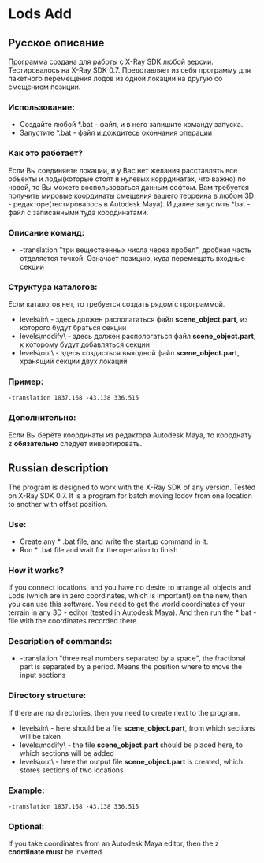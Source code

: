 # Lods Add

## Русское описание
Программа создана для работы с X-Ray SDK любой версии. Тестировалось на X-Ray SDK 0.7.
Представляет из себя программу для пакетного перемещения лодов из одной локации на другую со смещением позиции.

### Использование:
* Создайте любой *.bat - файл, и в него запишите команду запуска.
* Запустите *.bat - файл и дождитесь окончания операции

### Как это работает?
Если Вы соединяете локации, и у Вас нет желания расставлять все объекты и лоды(которые стоят в нулевых коррдинатах, что важно)
по новой, то Вы можете воспользоваться данным софтом. Вам требуется получить мировые координаты смещения вашего терреина в любом 3D - 
редакторе(тестировалось в Autodesk Maya). И далее запустить *bat - файл с записанными туда координатами.

### Описание команд:
* -translation "три вещественных числа через пробел",  дробная часть отделяется точкой. Означает позицию, куда перемещать входные секции

### Структура каталогов:
Если каталогов нет, то требуется создать рядом с программой.
* levels\in\ - здесь должен располагаться файл **scene_object.part**, из которого будут браться секции
* levels\modify\ - здесь должен распологаться файл **scene_object.part**, к которому будут добавляться секции
* levels\out\ - здесь создасться выходной файл **scene_object.part**, хранящий секции двух локаций

### Пример:
```
-translation 1837.168 -43.138 336.515
```

### Дополнительно:
Если Вы берёте координаты из редактора Autodesk Maya, то коорднату z **обязательно** следует инвертировать.


## Russian description
The program is designed to work with the X-Ray SDK of any version. Tested on X-Ray SDK 0.7.
It is a program for batch moving lodov from one location to another with offset position.

### Use:
* Create any * .bat file, and write the startup command in it.
* Run * .bat file and wait for the operation to finish

### How it works?
If you connect locations, and you have no desire to arrange all objects and Lods (which are in zero coordinates, which is important)
on the new, then you can use this software. You need to get the world coordinates of your terrain in any 3D -
editor (tested in Autodesk Maya). And then run the * bat - file with the coordinates recorded there.

### Description of commands:
* -translation "three real numbers separated by a space", the fractional part is separated by a period. Means the position where to move the input sections

### Directory structure:
If there are no directories, then you need to create next to the program.
* levels\in\ - here should be a file **scene_object.part**, from which sections will be taken
* levels\modify\ - the file **scene_object.part** should be placed here, to which sections will be added
* levels\out\ - here the output file **scene_object.part** is created, which stores sections of two locations

### Example:
```
-translation 1837.168 -43.138 336.515
```

### Optional:
If you take coordinates from an Autodesk Maya editor, then the z **coordinate must** be inverted.
